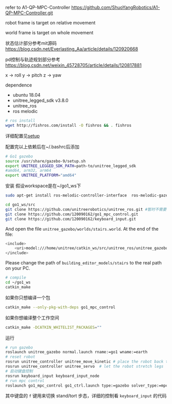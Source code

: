refer to A1-QP-MPC-Controller
https://github.com/ShuoYangRobotics/A1-QP-MPC-Controller.git

robot frame is target on relative movement

world frame is target on whole movement

状态估计部分参考mit源码
https://blog.csdn.net/Everlasting_Aa/article/details/120920668

pd控制与轨迹规划部分参考
https://blog.csdn.net/weixin_45728705/article/details/120817881


x -> roll
y -> pitch
z -> yaw

dependence
- ubuntu 18.04
- unitree_legged_sdk v3.8.0
- unitree_ros 
- ros melodic

```bash
# ros install
wget http://fishros.com/install -O fishros && . fishros
```
详细配置见[setup](./环境配置.md)

配置完以上依赖后在~/.bashrc后添加
```bash
# Go1 gazebo
source /usr/share/gazebo-9/setup.sh
export UNITREE_LEGGED_SDK_PATH=path-to/unitree_legged_sdk
#amd64, arm32, arm64
export UNITREE_PLATFORM="amd64"
```

安装
假设workspace是在~/go1_ws下
```bash
sudo apt-get install ros-melodic-controller-interface  ros-melodic-gazebo-ros-control ros-melodic-joint-state-controller ros-melodic-effort-controllers ros-melodic-joint-trajectory-controller
```
```bash
cd go1_ws/src
git clone https://github.com/unitreerobotics/unitree_ros.git #暂时不需要sim_to_real的部分
git clone https://github.com/120090162/go1_mpc_control.git
git clone https://github.com/120090162/keyboard_input.git
```
And open the file `unitree_gazebo/worlds/stairs.world`. At the end of the file:
```bash
<include>
    <uri>model:///home/unitree/catkin_ws/src/unitree_ros/unitree_gazebo/worlds/building_editor_models/stairs</uri>
</include>
```
Please change the path of `building_editor_models/stairs` to the real path on your PC.
```bash
# compile
cd ~/go1_ws
catkin_make
```
如果你只想编译一个包
```bash
catkin_make --only-pkg-with-deps go1_mpc_control
```
如果你想编译整个工作空间
```bash
catkin_make -DCATKIN_WHITELIST_PACKAGES=""
```
运行
```bash
# run gazebo
roslaunch unitree_gazebo normal.launch rname:=go1 wname:=earth
# reset robot
rosrun unitree_controller unitree_move_kinetic # place the robot back to origin
rosrun unitree_controller unitree_servo  # let the robot stretch legs
# 启动键盘控制
rosrun keyboard_input keyboard_input_node
# run mpc control
roslaunch go1_mpc_control go1_ctrl.launch type:=gazebo solver_type:=mpc
```
其中键盘的 `f` 键用来切换 stand/tort 步态，详细的控制看 `keyboard_input` 的代码
